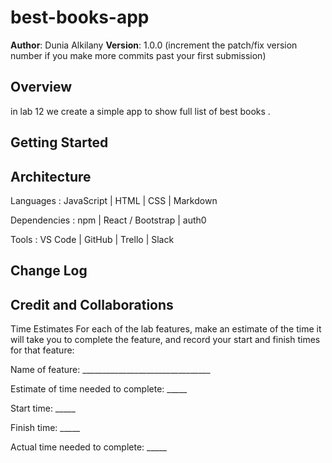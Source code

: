 # best-books-app

**Author**: Dunia Alkilany
**Version**: 1.0.0 (increment the patch/fix version number if you make more commits past your first submission)

## Overview

  in lab 12 we create a simple app to show full list of best books .
## Getting Started

## Architecture
Languages : JavaScript | HTML | CSS | Markdown

Dependencies : npm | React / Bootstrap | auth0

Tools : VS Code | GitHub | Trello | Slack

## Change Log
<!-- Use this area to document the iterative changes made to your application as each feature is successfully implemented. Use time stamps. Here's an example:

01-01-2001 4:59pm - Application now has a fully-functional express server, with a GET route for the location resource. -->

## Credit and Collaborations
<!-- Give credit (and a link) to other people or resources that helped you build this application. -->
Time Estimates
For each of the lab features, make an estimate of the time it will take you to complete the feature, and record your start and finish times for that feature:

Name of feature: ________________________________

Estimate of time needed to complete: _____

Start time: _____

Finish time: _____

Actual time needed to complete: _____